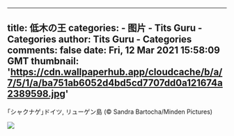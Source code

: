 
---
title: 低木の王
categories: 
    - 图片
    - Tits Guru - Categories
author: Tits Guru - Categories
comments: false
date: Fri, 12 Mar 2021 15:58:09 GMT
thumbnail: 'https://cdn.wallpaperhub.app/cloudcache/b/a/7/5/1/a/ba751ab6052d4bd5cd7707dd0a121674a2389598.jpg'
---

<div>   
<p>｢シャクナゲ｣ドイツ, リューゲン島 (© Sandra Bartocha/Minden Pictures)</p><img src="https://cdn.wallpaperhub.app/cloudcache/b/a/7/5/1/a/ba751ab6052d4bd5cd7707dd0a121674a2389598.jpg" referrerpolicy="no-referrer">  
</div>
            
